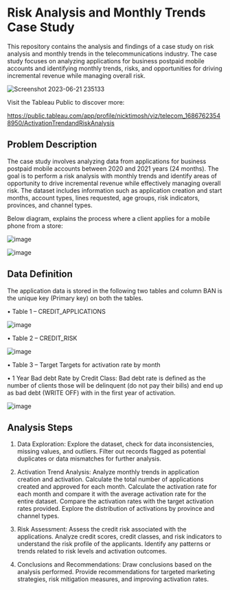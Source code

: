 # Risk Analysis and Monthly Trends Case Study

This repository contains the analysis and findings of a case study on risk analysis and monthly trends in the telecommunications industry. The case study focuses on analyzing applications for business postpaid mobile accounts and identifying monthly trends, risks, and opportunities for driving incremental revenue while managing overall risk.

![Screenshot 2023-06-21 235133](https://github.com/NickTimosh/telecom_risk_analysis/assets/116592259/152ddf73-87bc-442e-aa85-8f75514c3a95)

Visit the Tableau Public to discover more:

https://public.tableau.com/app/profile/nicktimosh/viz/telecom_16867623548950/ActivationTrendandRiskAnalysis


## Problem Description

The case study involves analyzing data from applications for business postpaid mobile accounts between 2020 and 2021 years (24 months). The goal is to perform a risk analysis with monthly trends and identify areas of opportunity to drive incremental revenue while effectively managing overall risk. The dataset includes information such as application creation and start months, account types, lines requested, age groups, risk indicators, provinces, and channel types.

Below diagram, explains the process where a client applies for a mobile phone from a store:

![image](https://github.com/NickTimosh/telecom_risk_analysis/assets/116592259/bb937e8c-0333-4714-958c-65bffb7f2893)

![image](https://github.com/NickTimosh/telecom_risk_analysis/assets/116592259/53ac9bac-0835-4046-8328-8d3d2fd7a535)

## Data Definition
The application data is stored in the following two tables and column BAN is the unique key (Primary key) on both the tables.

•	Table  1 – CREDIT_APPLICATIONS

![image](https://github.com/NickTimosh/telecom_risk_analysis/assets/116592259/ff566513-0654-4b95-acc5-fd4c895430b0)


•	Table 2 – CREDIT_RISK

![image](https://github.com/NickTimosh/telecom_risk_analysis/assets/116592259/78c2f0c4-9487-4d5b-a158-1dee31448708)


•	Table 3 – Target
Targets for activation rate by month

• 1 Year Bad debt Rate by Credit Class:
Bad debt rate is defined as the number of clients those will be delinquent (do not pay their bills) and end up as bad debt (WRITE OFF) with in the first year of activation.

![image](https://github.com/NickTimosh/telecom_risk_analysis/assets/116592259/ba26325d-67b4-40b7-b75d-019fbd103031)

## Analysis Steps

1. Data Exploration: Explore the dataset, check for data inconsistencies, missing values, and outliers. Filter out records flagged as potential duplicates or data mismatches for further analysis.

2. Activation Trend Analysis: Analyze monthly trends in application creation and activation. Calculate the total number of applications created and approved for each month. Calculate the activation rate for each month and compare it with the average activation rate for the entire dataset. Compare the activation rates with the target activation rates provided. Explore the distribution of activations by province and channel types.

3. Risk Assessment: Assess the credit risk associated with the applications. Analyze credit scores, credit classes, and risk indicators to understand the risk profile of the applicants. Identify any patterns or trends related to risk levels and activation outcomes.

4. Conclusions and Recommendations: Draw conclusions based on the analysis performed. Provide recommendations for targeted marketing strategies, risk mitigation measures, and improving activation rates.

